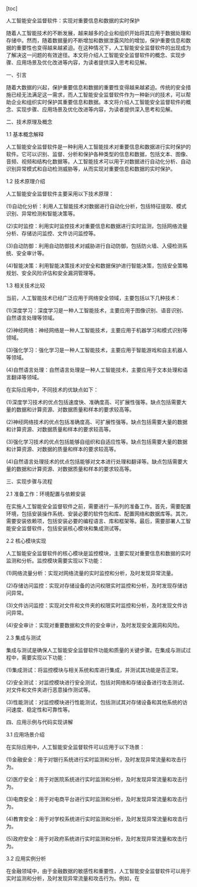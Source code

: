 
[toc]                    
                
                
人工智能安全监督软件：实现对重要信息和数据的实时保护

随着人工智能技术的不断发展，越来越多的企业和组织开始将其应用于数据处理和存储中。然而，随着数据量的不断增加和数据泄露风险的增加，保护重要信息和数据的重要性也变得越来越紧迫。在这种情况下，人工智能安全监督软件的出现成为了解决这一问题的有效途径。本文将介绍人工智能安全监督软件的概念、实现步骤、应用场景及优化改进等内容，为读者提供深入思考和见解。

一、引言

随着大数据的兴起，保护重要信息和数据的重要性变得越来越紧迫。传统的安全措施已经无法满足这一需求，而人工智能安全监督软件作为一种新兴的技术，可以帮助企业和组织实时保护其重要信息和数据。本文将介绍人工智能安全监督软件的概念、实现步骤、应用场景及优化改进等内容，为读者提供深入思考和见解。

二、技术原理及概念

1.1 基本概念解释

人工智能安全监督软件是一种利用人工智能技术对重要信息和数据进行实时保护的软件。它可以识别、监督、分析和保护各种类型的信息和数据，包括文本、图像、音频、视频和结构化数据等。人工智能技术可以用于对数据进行自动化分析、自动识别异常模式和自动检测威胁等，从而实现对重要信息和数据的实时保护。

1.2 技术原理介绍

人工智能安全监督软件主要采用以下技术原理：

(1)自动化分析：利用人工智能技术对数据进行自动化分析，包括特征提取、模式识别、异常检测和智能决策等。

(2)实时监控：利用实时监控技术对重要信息和数据进行实时监测，包括网络流量分析、存储访问监控、文件访问监控等。

(3)自动防御：利用自动防御技术对威胁进行自动防御，包括防火墙、入侵检测系统、安全审计等。

(4)智能决策：利用智能决策技术对安全和数据保护进行智能决策，包括安全策略规划、安全风险评估和安全漏洞管理等。

1.3 相关技术比较

当前，人工智能技术已经广泛应用于网络安全领域，主要包括以下几种技术：

(1)深度学习：深度学习是一种人工智能技术，主要应用于图像识别、语音识别、自然语言处理等领域。

(2)神经网络：神经网络是一种人工智能技术，主要应用于机器学习和模式识别等领域。

(3)强化学习：强化学习是一种人工智能技术，主要应用于智能游戏和自主机器人等领域。

(4)自然语言处理：自然语言处理是一种人工智能技术，主要应用于文本处理和语言翻译等领域。

在实际应用中，不同技术的优缺点如下：

(1)深度学习技术的优点包括速度快、准确度高、可扩展性强等。缺点包括需要大量的数据和计算资源、对数据质量和样本的要求较高等。

(2)神经网络技术的优点包括准确度高、可扩展性强等。缺点包括需要大量的数据和计算资源、对数据质量和样本的要求较高等。

(3)强化学习技术的优点包括能够自组织和自适应性等。缺点包括需要大量的数据和计算资源、对数据的质量和样本的要求较高等。

(4)自然语言处理技术的优点包括能够对文本进行处理和翻译等。缺点包括需要大量的数据和计算资源、对数据质量和样本的要求较高等。

三、实现步骤与流程

2.1 准备工作：环境配置与依赖安装

在实施人工智能安全监督软件之前，需要进行一系列的准备工作。首先，需要配置环境，包括安装操作系统、安装必要的软件包和库、配置网络和数据库等。其次，需要安装依赖项，包括安装必要的编程语言、库和框架等。最后，需要部署人工智能安全监督软件，包括安装核心模块和集成测试等。

2.2 核心模块实现

人工智能安全监督软件的核心模块是监控模块，主要实现对重要信息和数据的实时监测和分析。监控模块需要实现以下功能：

(1)网络流量分析：实现对网络流量的实时监控和分析，及时发现异常流量。

(2)存储访问监控：实现对存储设备的访问权限实时监控和分析，及时发现存储访问异常。

(3)文件访问监控：实现对文件和文件夹的权限实时监控和分析，及时发现文件访问异常。

(4)安全审计：实现对重要数据和文件的安全审计，及时发现安全漏洞和风险。

2.3 集成与测试

集成与测试是确保人工智能安全监督软件功能和质量的关键步骤。在集成与测试过程中，需要实现以下功能：

(1)集成测试：将监控模块与相关系统和库进行集成，并测试其功能是否正常。

(2)安全测试：对监控模块进行安全测试，包括对网络和存储设备进行攻击测试、对文件和文件夹进行恶意操作测试等。

(3)性能测试：对监控模块进行性能测试，包括测试其对存储设备和其他系统的访问速度、稳定性和可靠性等。

四、应用示例与代码实现讲解

3.1 应用场景介绍

在实际应用中，人工智能安全监督软件可以应用于以下场景：

(1)金融安全：用于对银行系统进行实时监测和分析，及时发现异常流量和攻击行为。

(2)医疗安全：用于对医院系统进行实时监测和分析，及时发现异常流量和攻击行为。

(3)电商安全：用于对电商平台进行实时监测和分析，及时发现异常流量和攻击行为。

(4)教育安全：用于对学校系统进行实时监测和分析，及时发现异常流量和攻击行为。

(5)政府安全：用于对政府系统进行实时监测和分析，及时发现异常流量和攻击行为。

3.2 应用实例分析

在金融领域中，由于金融数据的敏感性和重要性，人工智能安全监督软件可以用于实时监测和分析，及时发现异常流量和攻击行为。例如，在

